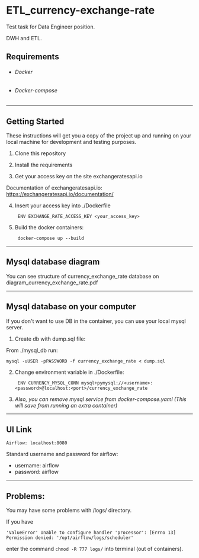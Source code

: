 # ETL_currency-exchange-rate
Test task for Data Engineer position.

DWH and ETL.


## Requirements

* ###### Docker

* ###### Docker-compose
___

## Getting Started

These instructions will get you a copy of the project up and running on your local machine for development and testing purposes.

1. Clone this repository

   
2. Install the requirements

   
3. Get your access key on the site exchangeratesapi.io

Documentation of exchangeratesapi.io: https://exchangeratesapi.io/documentation/
   
4. Insert your access key into ./Dockerfile

        ENV EXCHANGE_RATE_ACCESS_KEY <your_access_key>

5. Build the docker containers:

        docker-compose up --build
___

## Mysql database diagram

You can see structure of currency_exchange_rate database on diagram_currency_exchange_rate.pdf

___
## Mysql database on your computer

If you don't want to use DB in the container, you can use your local mysql server.

1. Create db with dump.sql file:

From ./mysql_db run:

    mysql -uUSER -pPASSWORD -f currency_exchange_rate < dump.sql

2. Change environment variable in ./Dockerfile:
   
        ENV CURRENCY_MYSQL_CONN mysql+pymysql://<username>:<password>@localhost:<port>/currency_exchange_rate

3. _Also, you can remove mysql service from docker-compose.yaml_
_(This will save from running an extra container)_
___

## UI Link

    Airflow: localhost:8080
Standard username and password for airflow:
* username: airflow 
* password: airflow
___

## Problems:

You may have some problems with /logs/ directory.

If you have 

    'ValueError' Unable to configure handler 'processor': [Errno 13] Permission denied: '/opt/airflow/logs/scheduler'

enter the command `chmod -R 777 logs/` into terminal (out of containers).
